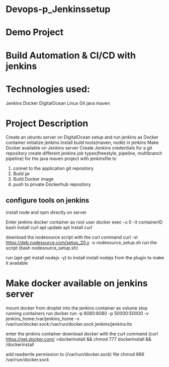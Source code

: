 # Devops-p_Jenkinssetup
# Demo Project
#  Build Automation & CI/CD with jenkins

# Technologies used:
Jenkins
Docker
DigitalOcean
Linux
Git
java
maven

# Project Description
Create an ubuntu server on DigitalOcean
setup and run jenkins as Docker container
initialize jenkins
Install build tools(maven, node) in jenkins
Make Docker available on Jenkins server
Create Jenkins credentials for a git repository
create different jenkins job types(freestyle, pipeline, multibranch pipeline) for
the java maven project with jenkinsfile to 
  1. connet to the application git repository
  2. Build jar
  3. Build Docker image
  4. push to private Dockerhub repository

## configure tools on jenkins
install node and npm directly on server

Enter jenkins docker container as root user
docker exec -u 0 -it containerID bash
install curl
apt update
apt install curl

download the nodesource script with the curl command
curl -sl https://deb.nodesource.com/setup_20.x -o nodesource_setup.sh
run the script (bash nodesource_setup.sh)

run (apt-get install nodejs -y) to install
install nodejs from the plugin to make it available

# Make docker available on jenkins server

mount docker from droplet into the jenkins container as volume
stop running containers
run
docker run -p 8080:8080 -p 50000:50000 -v jenkins_home:/var/jenkins_home 
-v /var/run/docker.sock:/var/run/docker.sock jenkins/jenkins:lts

enter the jenkins container
download docker with the curl command
(curl https://get.docker.com/ >dockerinstall && chmod 777 dockerinstall && /dockerinstall

add readwrite permission to (/var/run/docker.sock) file
chmod 666 /var/run/docker.sock






